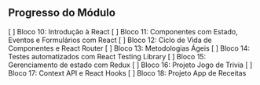 ## **Progresso do Módulo** 

[  ] Bloco 10: Introdução à React
[  ] Bloco 11: Componentes com Estado, Eventos e Formulários com React
[  ] Bloco 12: Ciclo de Vida de Componentes e React Router
[  ] Bloco 13: Metodologias Ágeis
[  ] Bloco 14: Testes automatizados com React Testing Library
[  ] Bloco 15: Gerenciamento de estado com Redux
[  ] Bloco 16: Projeto Jogo de Trivia
[  ] Bloco 17: Context API e React Hooks
[  ] Bloco 18: Projeto App de Receitas
